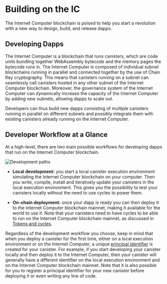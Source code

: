 # Building on the IC

The Internet Computer blockchain is poised to help you start a revolution with a new way to design, build, and release dapps.

## Developing Dapps

The Internet Computer is a blockchain that runs canisters, which are code units bundling together WebAssembly bytecode and the memory pages the bytecode runs in. The Internet Computer is composed of individual subnet blockchains running in parallel and connected together by the use of Chain Key cryptography. This means that canisters running on a subnet can seamlessly call canisters hosted in any other subnet of the Internet Computer blockchain. Moreover, the governance system of the Internet Computer can dynamically increase the capacity of the Internet Computer by adding new subnets, allowing dapps to scale out.

Developers can thus build new dapps consisting of multiple canisters running in parallel on different subnets and possibly integrate them with existing canisters already running on the Internet Computer.

## Developer Workflow at a Glance

At a high-level, there are two main possible workflows for developing dapps that run on the Internet Computer blockchain.

![Development paths](_attachments/local-remote-path-workflow.svg)

-   **Local development:** you start a local canister execution environment simulating the Internet Computer blockchain on your computer. Then you write, compile, install and iteratively update your canisters in the local execution environment. This gives you the possibility to test your canisters locally without the need to use cycles to power them.

-   **On-chain deployment:** once your dapp is ready you can then deploy it to the Internet Computer blockchain mainnet, making it available for the world to use it. Note that your canisters need to have cycles to be able to run on the Internet Computer blockchain mainnet, as discussed in [Tokens and cycles](./concepts/tokens-cycles.md).

Regardless of the development workflow you choose, keep in mind that when you deploy a canister for the first time, either on a local execution environment or on the Internet Computer, a unique [principal identifier](../glossary.md#principal) is created for your canister. For example, if you start developing your canister locally and then deploy it to the Internet Computer, then your canister will generally have a different identifier on the local execution environment and on the Internet Computer blockchain mainnet. Note that it is also possible for you to register a principal identifier for your new canister before deploying it or even writing any line of code.
